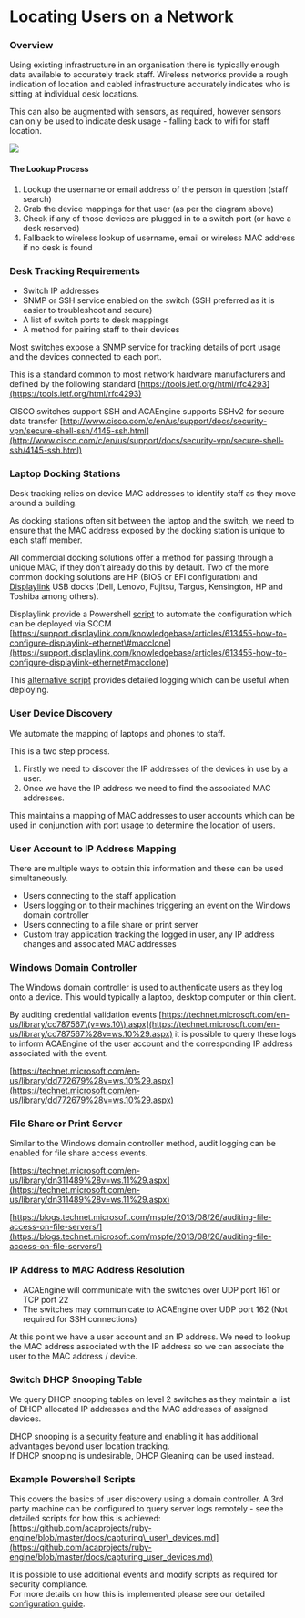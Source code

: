 # Locating Users on a Network

### Overview

Using existing infrastructure in an organisation there is typically enough data available to accurately track staff. Wireless networks provide a rough indication of location and cabled infrastructure accurately indicates who is sitting at individual desk locations.

This can also be augmented with sensors, as required, however sensors can only be used to indicate desk usage - falling back to wifi for staff location.

![](https://docs.google.com/a/acaprojects.com/drawings/d/s6_6XidWyamd0Zk0Uf1gAcQ/image?w=642&h=555&rev=1&ac=1&parent=14XIJbnvJBg23Qc_oc3JN5Ub0geETTSmTWr8Sd8YryLM)

#### The Lookup Process

1. Lookup the username or email address of the person in question \(staff search\)
2. Grab the device mappings for that user \(as per the diagram above\)
3. Check if any of those devices are plugged in to a switch port \(or have a desk reserved\)
4. Fallback to wireless lookup of username, email or wireless MAC address if no desk is found

### Desk Tracking Requirements

* Switch IP addresses
* SNMP or SSH service enabled on the switch \(SSH preferred as it is easier to troubleshoot and secure\)
* A list of switch ports to desk mappings
* A method for pairing staff to their devices

Most switches expose a SNMP service for tracking details of port usage and the devices connected to each port.

This is a standard common to most network hardware manufacturers and defined by the following standard [https://tools.ietf.org/html/rfc4293](https://tools.ietf.org/html/rfc4293)

CISCO switches support SSH and ACAEngine supports SSHv2 for secure data transfer [http://www.cisco.com/c/en/us/support/docs/security-vpn/secure-shell-ssh/4145-ssh.html](http://www.cisco.com/c/en/us/support/docs/security-vpn/secure-shell-ssh/4145-ssh.html)

### Laptop Docking Stations

Desk tracking relies on device MAC addresses to identify staff as they move around a building.

As docking stations often sit between the laptop and the switch, we need to ensure that the MAC address exposed by the docking station is unique to each staff member.  


All commercial docking solutions offer a method for passing through a unique MAC, if they don’t already do this by default. Two of the more common docking solutions are HP \(BIOS or EFI configuration\) and [Displaylink](http://www.displaylink.com/products/universal-docking-stations) USB docks \(Dell, Lenovo, Fujitsu, Targus, Kensington, HP and Toshiba among others\).

Displaylink provide a Powershell [script](https://drive.google.com/a/room.tools/file/d/1ie_cEe0tP4tmYvhw1vh3YXO45XSFIA3Y/view?usp=sharing) to automate the configuration which can be deployed via SCCM [https://support.displaylink.com/knowledgebase/articles/613455-how-to-configure-displaylink-ethernet\#macclone](https://support.displaylink.com/knowledgebase/articles/613455-how-to-configure-displaylink-ethernet#macclone)

This [alternative script](https://drive.google.com/a/room.tools/file/d/12VqNiXpX_WUoKtrnW-w06mG-dTkAPLbw/view?usp=sharing) provides detailed logging which can be useful when deploying.

### User Device Discovery

We automate the mapping of laptops and phones to staff.

This is a two step process.

1. Firstly we need to discover the IP addresses of the devices in use by a user.
2. Once we have the IP address we need to find the associated MAC addresses.

This maintains a mapping of MAC addresses to user accounts which can be used in conjunction with port usage to determine the location of users.

### User Account to IP Address Mapping

There are multiple ways to obtain this information and these can be used simultaneously.

* Users connecting to the staff application
* Users logging on to their machines triggering an event on the Windows domain controller
* Users connecting to a file share or print server
* Custom tray application tracking the logged in user, any IP address changes and associated MAC addresses

### Windows Domain Controller

The Windows domain controller is used to authenticate users as they log onto a device. This would typically a laptop, desktop computer or thin client.

By auditing credential validation events [https://technet.microsoft.com/en-us/library/cc787567\(v=ws.10\).aspx](https://technet.microsoft.com/en-us/library/cc787567%28v=ws.10%29.aspx) it is possible to query these logs to inform ACAEngine of the user account and the corresponding IP address associated with the event.

[https://technet.microsoft.com/en-us/library/dd772679%28v=ws.10%29.aspx](https://technet.microsoft.com/en-us/library/dd772679%28v=ws.10%29.aspx)

### File Share or Print Server

Similar to the Windows domain controller method, audit logging can be enabled for file share access events.

[https://technet.microsoft.com/en-us/library/dn311489%28v=ws.11%29.aspx](https://technet.microsoft.com/en-us/library/dn311489%28v=ws.11%29.aspx)

[https://blogs.technet.microsoft.com/mspfe/2013/08/26/auditing-file-access-on-file-servers/](https://blogs.technet.microsoft.com/mspfe/2013/08/26/auditing-file-access-on-file-servers/)

### IP Address to MAC Address Resolution

* ACAEngine will communicate with the switches over UDP port 161 or TCP port 22
* The switches may communicate to ACAEngine over UDP port 162 \(Not required for SSH connections\)

At this point we have a user account and an IP address. We need to lookup the MAC address associated with the IP address so we can associate the user to the MAC address / device.

### Switch DHCP Snooping Table

We query DHCP snooping tables on level 2 switches as they maintain a list of DHCP allocated IP addresses and the MAC addresses of assigned devices.

DHCP snooping is a [security feature](http://packetpushers.net/five-things-to-know-about-dhcp-snooping/) and enabling it has additional advantages beyond user location tracking.  
If DHCP snooping is undesirable, DHCP Gleaning can be used instead.

### Example Powershell Scripts

This covers the basics of user discovery using a domain controller. A 3rd party machine can be configured to query server logs remotely - see the detailed scripts for how this is achieved: [https://github.com/acaprojects/ruby-engine/blob/master/docs/capturing\_user\_devices.md](https://github.com/acaprojects/ruby-engine/blob/master/docs/capturing_user_devices.md)

It is possible to use additional events and modify scripts as required for security compliance.  
For more details on how this is implemented please see our detailed [configuration guide](https://docs.google.com/document/d/1WJOAMgs8ZppFrIVzlkTWDiV8vgZ_KJf766XSpv9nnzw/edit#heading=h.nocikac03i2d).  


  



